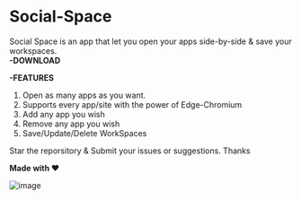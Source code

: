 # Social-Space
 Social Space is an app that let you open your apps side-by-side & save your workspaces.  
 **-DOWNLOAD**  
 
 **-FEATURES**  
 1. Open as many apps as you want.  
 2. Supports every app/site with the power of Edge-Chromium  
 3. Add any app you wish
 4. Remove any app you wish
 5. Save/Update/Delete WorkSpaces  

Star the reporsitory & Submit your issues or suggestions. Thanks  

**Made with ❤️**  

![image](https://user-images.githubusercontent.com/16499626/132751194-1eae53b7-5164-43a7-bb71-d465b66b729e.png)

